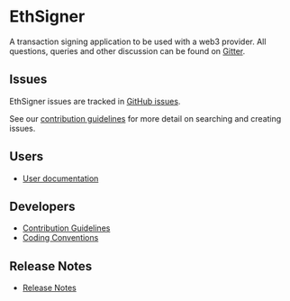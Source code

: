 # EthSigner

A transaction signing application to be used with a web3 provider. All questions, queries and other discussion can be found on [Gitter]. 

## Issues

EthSigner issues are tracked in [GitHub issues].

See our [contribution guidelines](CONTRIBUTING.md) for more detail on searching and creating issues.

## Users
* [User documentation](https://docs.ethsigner.pegasys.tech/)

## Developers
* [Contribution Guidelines](CONTRIBUTING.md)
* [Coding Conventions](CODING-CONVENTIONS.md)

## Release Notes
* [Release Notes](CHANGELOG.md)

[Gitter]: https://gitter.im/PegaSysEng/EthSigner
[Github issues]: https://github.com/PegaSysEng/ethsigner/issues